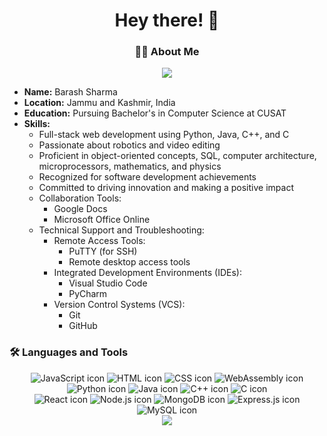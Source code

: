 

<h1 align="center">Hey there! 👋</h1>

<h3 align="center">👩‍💻 About Me</h3>

<p align="center">
<img src="https://s3bucket-incpro.s3.eu-north-1.amazonaws.com/2022-02-24T19%3A20%3A18.214Z-logo_m1.png" />

<br>
</p>
<ul>
  <li><strong>Name:</strong> Barash Sharma</li>
  <li><strong>Location:</strong> Jammu and Kashmir, India</li>
  <li><strong>Education:</strong> Pursuing Bachelor's in Computer Science at CUSAT</li>
  <li>
    <strong>Skills:</strong>
    <ul>
      <li>Full-stack web development using Python, Java, C++, and C</li>
      <li>Passionate about robotics and video editing</li>
      <li>Proficient in object-oriented concepts, SQL, computer architecture, microprocessors, mathematics, and physics</li>
      <li>Recognized for software development achievements</li>
      <li>Committed to driving innovation and making a positive impact</li>
      <li>
        Collaboration Tools:
        <ul>
          <li>Google Docs</li>
          <li>Microsoft Office Online</li>
        </ul>
      </li>
      <li>
        Technical Support and Troubleshooting:
        <ul>
          <li>Remote Access Tools:
            <ul>
              <li>PuTTY (for SSH)</li>
              <li>Remote desktop access tools</li>
            </ul>
          </li>
          <li>Integrated Development Environments (IDEs):
            <ul>
              <li>Visual Studio Code</li>
              <li>PyCharm</li>
            </ul>
          </li>
          <li>Version Control Systems (VCS):
            <ul>
              <li>Git</li>
              <li>GitHub</li>
            </ul>
          </li>
        </ul>
      </li>
    </ul>
  </li>
</ul>


<h3 align="left">🛠 Languages and Tools</h3>

<div align="center">
  <!-- First row -->
  <div class="icon-row">
    <img src="https://skillicons.dev/icons?i=js" alt="JavaScript icon" />
    <img src="https://skillicons.dev/icons?i=html" alt="HTML icon" />
    <img src="https://skillicons.dev/icons?i=css" alt="CSS icon" />
    <img src="https://skillicons.dev/icons?i=wasm" alt="WebAssembly icon" />
  </div>

  <!-- Second row -->
  <div class="icon-row">
    <img src="https://skillicons.dev/icons?i=python" alt="Python icon" />
    <img src="https://skillicons.dev/icons?i=java" alt="Java icon" />
    <img src="https://skillicons.dev/icons?i=cpp" alt="C++ icon" />
    <img src="https://skillicons.dev/icons?i=c" alt="C icon" />
  </div>

  <!-- Third row -->
  <div class="icon-row">
    <img src="https://skillicons.dev/icons?i=react" alt="React icon" />
    <img src="https://skillicons.dev/icons?i=nodejs" alt="Node.js icon" />
    <img src="https://skillicons.dev/icons?i=mongodb" alt="MongoDB icon" />
    <img src="https://skillicons.dev/icons?i=express" alt="Express.js icon" />
  </div>

  <!-- Fourth row -->
  <div class="icon-row">
    <img src="https://skillicons.dev/icons?i=mysql" alt="MySQL icon" />
    <!-- Add more icons here -->
  </div>
</div>


<div align="center">
  <img src="https://visitor-badge.laobi.icu/badge?page_id=barash1311.barash1311&" />
</div>
